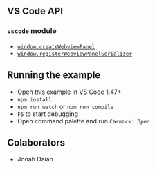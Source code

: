 ## VS Code API

### `vscode` module

- [`window.createWebviewPanel`](https://code.visualstudio.com/api/references/vscode-api#window.createWebviewPanel)
- [`window.registerWebviewPanelSerializer`](https://code.visualstudio.com/api/references/vscode-api#window.registerWebviewPanelSerializer)

## Running the example

- Open this example in VS Code 1.47+
- `npm install`
- `npm run watch` or `npm run compile`
- `F5` to start debugging
- Open command palette and run `Carmack: Open`

## Colaborators
- Jonah Daian
